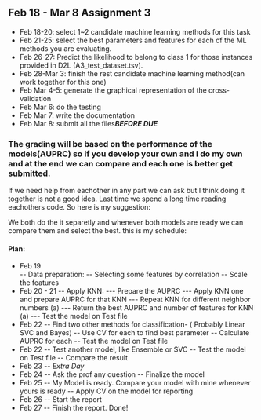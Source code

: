 
Feb 18 - Mar 8  Assignment 3
---

- Feb 18-20: select 1~2 candidate machine learning methods for this task
- Feb 21-25: select the best parameters and features for each of the ML methods you are evaluating.
- Feb 26-27: Predict the likelihood to belong to class 1 for those instances provided in D2L (A3_test_dataset.tsv).
- Feb 28-Mar 3: finish the rest candidate machine learning method(can work together for this one)
- Feb Mar 4-5: generate the graphical representation of the cross-validation
- Feb Mar 6: do the testing
- Feb Mar 7: write the documentation
- Feb Mar 8: submit all the files***BEFORE DUE***

### The grading will be based on the performance of the models(AUPRC) so if you develop your own and I do my own and at the end we can compare and each one is better get submitted.  
If we need help from eachother in any part we can ask but I think doing it together is not a good idea.
Last time we spend a long time reading eachothers code. So here is my suggestion:  

We both do the it separetly and whenever both models are ready we can compare them and select the best. this is my schedule:  
 
    
#### Plan:
- Feb 19<br> 
	-- Data preparation:
	-- Selecting some features by correlation
	-- Scale the features
- Feb 20 - 21
-- Apply KNN:
--- Prepare the AUPRC 
--- Apply KNN one and prepare AUPRC for that KNN
--- Repeat KNN for different neighbor numbers (a)
--- Return the best AUPRC and number of features for KNN (a)
--- Test the model on Test file
- Feb 22 
-- Find two other methods for classification- ( Probably Linear SVC and Bayes)
-- Use CV for each to find best parameter
-- Calculate AUPRC for each
-- Test the model on Test file
- Feb 22 
-- Test another model, like Ensemble or SVC
-- Test the model on Test file
-- Compare the result
- Feb 23
-- *Extra Day*
- Feb 24
-- Ask the prof any question
-- Finalize the model
- Feb 25
-- My Model is ready. Compare your model with mine whenever yours is ready
-- Apply CV on the model for reporting
- Feb 26 
-- Start the report
- Feb 27
-- Finish the report. Done!
 
